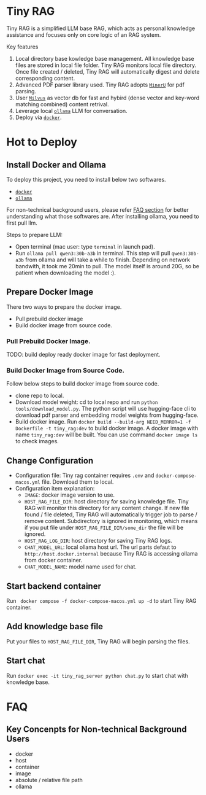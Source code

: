 # Tiny RAG
Tiny RAG is a simplified LLM base RAG, which acts as personal knowledge assistance
and focuses only on core logic of an RAG system.

Key features 
1. Local directory base kowledge base management. All knowledge base files are stored in local file folder. Tiny RAG monitors local file directory. Once file created / deleted, Tiny RAG will automatically digest and delete corresponding content.
2. Advanced PDF parser library used. Tiny RAG adopts [`MinerU`](https://github.com/opendatalab/MinerU) for pdf parsing.
3. User [`Milvus`](https://milvus.io/) as vector db for fast and hybird (dense vector and key-word matching combined) content retrival.
4. Leverage local [`ollama`](https://ollama.com/) LLM for conversation.
5. Deploy via [`docker`](https://www.docker.com/).



# Hot to Deploy

## Install Docker and Ollama
To deploy this project, you need to install below two softwares.
- [`docker`](https://www.docker.com/)
- [`ollama`](https://ollama.com/)

For non-technical background users, please refer [FAQ section](#key-concenpts-for-non-technical-background-users) for better understanding what those softwares are.
After installing ollama, you need to first pull llm.

Steps to prepare LLM:
- Open terminal (mac user: type `terminal` in launch pad).
- Run `ollama pull qwen3:30b-a3b` in terminal. This step will pull `qwen3:30b-a3b` from ollama and will take a while to finish. Depending on network bandwith, it took me 20min to pull. The model itself is around 20G, so be patient when downloading the model :).


## Prepare Docker Image
There two ways to prepare the docker image.
- Pull prebuild docker image
- Build docker image from source code.

### Pull Prebuild Docker Image.
TODO: build deploy ready docker image for fast deployment.

### Build Docker Image from Source Code.
Follow below steps to build docker image from source code.
- clone repo to local.
- Download model weight: cd to local repo and run `python tools/download_model.py`. The python script will use hugging-face cli to download pdf parser and embedding model weights from hugging-face.
- Build docker image. Run `docker build --build-arg NEED_MIRROR=1 -f Dockerfile -t tiny_rag:dev` to build docker image. A docker image with name `tiny_rag:dev` will be built. You can use command `docker image ls` to check images.


## Change Configuration
- Configuration file: Tiny rag container requires `.env` and `docker-compose-macos.yml` file. Download them to local.
- Configuration item explanation:
    - `IMAGE`: docker image version to use.
    - `HOST_RAG_FILE_DIR`: host directory for saving knowledge file. Tiny RAG will monitor this directory for any content change. If new file found / file deleted, Tiny RAG will automatically trigger job to parse / remove content. Subdirectory is ignored in monitoring, which means if you put file under `HOST_RAG_FILE_DIR/some_dir` the file will be ignored.
    - `HOST_RAG_LOG_DIR`: host directory for saving Tiny RAG logs.
    - `CHAT_MODEL_URL`: local ollama host url. The url parts defaut to `http://host.docker.internal` because Tiny RAG is accessing ollama from docker container.
    - `CHAT_MODEL_NAME`: model name used for chat. 


## Start backend container
Run ` docker compose -f docker-compose-macos.yml up -d` to start Tiny RAG container.

## Add knowledge base file
Put your files to `HOST_RAG_FILE_DIR`, Tiny RAG will begin parsing the files.


## Start chat
Run `docker exec -it tiny_rag_server python chat.py` to start chat with knowledge base.



# FAQ
## Key Concenpts for Non-technical Background Users
- docker
- host
- container
- image
- absolute / relative file path
- ollama


